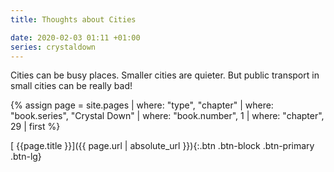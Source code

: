 ```yaml
---
title: Thoughts about Cities

date: 2020-02-03 01:11 +01:00
series: crystaldown
---
```

Cities can be busy places.
Smaller cities are quieter.
But public transport in small cities can be really bad!

{% assign page = site.pages
  | where: "type", "chapter"
  | where: "book.series", "Crystal Down"
  | where: "book.number", 1
  | where: "chapter", 29
  | first %}

[ {{page.title }}]({{ page.url | absolute_url }}){:.btn .btn-block .btn-primary .btn-lg}
<!--more-->
